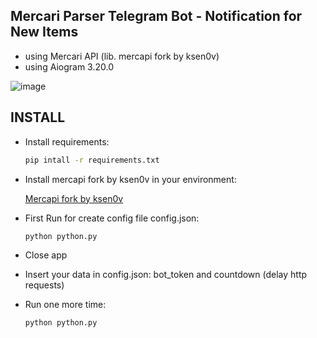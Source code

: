 ## Mercari Parser Telegram Bot - Notification for New Items

- using Mercari API (lib. mercapi fork by ksen0v)
- using Aiogram 3.20.0

![image](https://github.com/user-attachments/assets/35a9c679-6945-4be3-bb12-3a67a9b2b072)

## INSTALL
- Install requirements:
 
  ```sh
  pip intall -r requirements.txt
  ```
- Install mercapi fork by ksen0v in your environment:
 
  [Mercapi fork by ksen0v](https://github.com/ksen0v/mercapi)

- First Run for create config file config.json:

  ``` sh
  python python.py
  ```

- Close app
- Insert your data in config.json: bot_token and countdown (delay http requests)
- Run one more time:

  ``` sh
  python python.py
  ``` 
